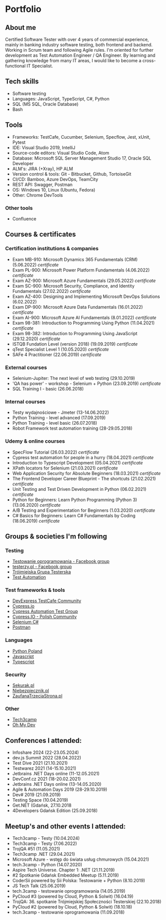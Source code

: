 # Portfolio

## About me
Certified Software Tester with over 4 years of commercial experience, mainly in banking industry software testing, both frontend and backend. Working in Scrum team and following Agile rules. I'm oriented for further development as Test Automation Engineer / QA Engineer. By learning and gathering knowledge from many IT areas, I would like to become a cross-functional IT Specialist.

## Tech skills
* Software testing
* Languages: JavaScript, TypeScript, C#, Python
* SQL (MS SQL, Oracle Database)
* Bash

## Tools
* Frameworks: TestCafe, Cucumber, Selenium, Specflow, Jest, xUnit, Pytest
* IDE: Visual Studio 2019, IntelliJ
* Source-code editors: Visual Studio Code, Atom
* Database: Microsoft SQL Server Management Studio 17, Oracle SQL Developer
* ALM's: JIRA (+Xray), HP ALM
* Version control & tools: Git - Bitbucket, Github, TortoiseGit
* CI/CD: Bamboo, Azure DevOps, TeamCity
* REST API: Swagger, Postman
* OS: Windows 10, Linux (Ubuntu, Fedora)
* Other: Chrome DevTools

### Other tools
* Confluence

## Courses & certificates
### Certification institutions & companies
* Exam MB-910: Microsoft Dynamics 365 Fundamentals (CRM) (5.06.2022) _certificate_
* Exam PL-900: Microsoft Power Platform Fundamentals (4.06.2022) _certificate_
* Exam AZ-900: Microsoft Azure Fundamentals (29.05.2022) _certificate_
* Exam SC-900: Microsoft Security, Compliance, and Identity Fundamentals (27.02.2022) _certificate_
* Exam AZ-400: Designing and Implementing Microsoft DevOps Solutions (6.02.2022)
* Exam DP-900: Microsoft Azure Data Fundamentals (16.01.2022) _certificate_
* Exam AI-900: Microsoft Azure AI Fundamentals (8.01.2022) _certificate_
* Exam 98-381: Introduction to Programming Using Python (11.04.2021) _certificate_
* Exam 98-382: Introduction to Programming Using JavaScript (29.12.2020) _certificate_
* ISTQB Fundation Level (version 2018) (19.09.2019) _certificate_
* qTest Specialist Level 1 (10.05.2020) _certificate_
* SAFe 4 Practitioner (22.06.2019) _certificate_

### External courses
* Selenium-Jupiter: The next level of web testing (29.10.2019)
* 'QA has power' - workshop - Selenium + Python (23.09.2019) _certificate_
* SQL Training I - basic (26.06.2018)

### Internal courses
* Testy wydajnościowe - Jmeter (13-14.06.2022)
* Python Training - level advanced (17.09.2019)
* Python Training - level basic (26.07.2018)
* Robot Framework test automation training (28-29.05.2018)

### Udemy & online courses
* SpecFlow Tutorial (26.03.2022) _certificate_
* Cypress test automation for people in a hurry (18.04.2021) _certificate_
* Introduction to Typescript Development (05.04.2021) _certificate_
* XPath locators for Selenium (21.03.2021) _certificate_
* Web Application Security for Absolute Beginners (18.03.2021) _certificate_
* The Frontend Developer Career Blueprint - The shortcuts (21.02.2021) _certificate_
* Unit Testing and Test Driven Development in Python (06.02.2021) _certificate_
* Python for Beginners: Learn Python Programming (Python 3) (13.06.2020) _certificate_
* A/B Testing and Experimentation for Beginners (1.03.2020) _certificate_
* C# Basics for Beginners: Learn C# Fundamentals by Coding (18.06.2019) _certificate_

## Groups & societies I'm following
### Testing
* [Testowanie oprogramowania - Facebook group](https://www.facebook.com/groups/TestowanieOprogramowania/)
* [testerzy.pl -  Facebook group](https://www.facebook.com/testerzy/)
* [Trójmiejska Grupa Testerska](https://www.facebook.com/groups/1499629203641993)
* [Test Automation](https://www.linkedin.com/groups/86204/)

### Test frameworks & tools
* [DevExpress TestCafe Community](https://www.linkedin.com/groups/13862207/)
* [Cypress.io](https://www.linkedin.com/company/cypress.io/)
* [Cypress Automation Test Group](https://www.linkedin.com/groups/12276472/)
* [Cypress.IO - Polish Community](https://www.facebook.com/groups/735338747183458/)
* [Selenium C#](https://www.linkedin.com/groups/4616137/)
* [Postman](https://www.linkedin.com/company/postman-platform/)

### Languages
* [Python Poland](https://www.facebook.com/groups/pythonpl/)
* [Javascript](https://www.linkedin.com/groups/121615/)
* [Typescript](https://www.linkedin.com/groups/4671277/)

### Security
* [Sekurak.pl](https://sekurak.pl/)
* [Niebezpiecznik.pl](https://niebezpiecznik.pl/)
* [ZaufanaTrzeciaStrona.pl](https://www.linkedin.com/company/zaufanatrzeciastrona.pl/)

### Other
* [Tech3camp](https://www.linkedin.com/company/3camp/)
* [Oh My Dev](https://ohmydev.pl/)

## Conferences I attended:
* Infoshare 2024 (22-23.05.2024)
* dev.js Summit 2022 (28.04.2022)
* Test Dive 2021 (21.10.2021)
* Testwarez 2021 (14-15.10.2021)
* Jetbrains .NET Days online (11-12.05.2021)
* DevConf.cz 2021 (18-20.02.2021)
* Jetbrains .NET Days online (13-14.05.2020)
* Agile & Automation Days 2019 (28-29.10.2019)
* Dev# 2019 (21.09.2019)
* Testing Space (10.04.2019)
* Get.NET (Gdańsk, 27.10.2018
* 4Developers Gdańsk Edition (25.09.2018)

## Meetup's and other events I attended:
* Tech3camp - Testy (10.04.2024)
* Tech3camp - Testy (7.06.2022)
* TrojQA #51 (11.05.2021)
* Tech3camp .NET (29.04.2021)
* Microsoft Azure - wstęp do świata usług chmurowych (15.04.2021)
* tech.3camp - Python (14.07.2020)
* Aspire Tech Universe. Chapter 1: .NET (21.11.2019)
* #2 Spotkanie Gdańsk Embedded Meetup (5.11.2019)
* CoderSii powered by Sii Polska: Testowanie + Python (8.10.2019)
* JS Tech Talk (25.06.2019)
* tech.3camp - testowanie oprogramowania (14.05.2019)
* PyCloud #3 (powered by Cloud, Python & Solwit) (16.04.19)
* TrojQA: 36. spotkanie Trójmiejskiej Społeczności Testerskiej (22.10.2018)
* PyCloud #2 (powered by Cloud, Python & Solwit) (18.10.18)
* tech.3camp - testowanie oprogramowania (11.09.2018)
